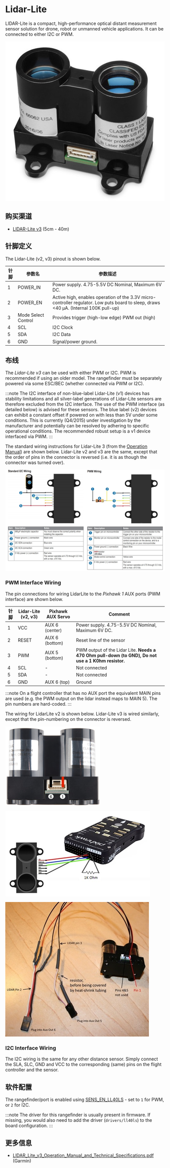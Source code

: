 # Lidar-Lite

LIDAR-Lite is a compact, high-performance optical distant measurement sensor solution for drone, robot or unmanned vehicle applications. It can be connected to either I2C or PWM.

![LidarLite v3](../../assets/hardware/sensors/lidar_lite/lidar_lite_v3.jpg)

## 购买渠道

* [LIDAR-Lite v3](https://buy.garmin.com/en-AU/AU/p/557294) (5cm - 40m)

## 针脚定义

The Lidar-Lite (v2, v3) pinout is shown below.

| 针脚 | 参数名                 | 参数描述                                                                                                                                  |
| -- | ------------------- | ------------------------------------------------------------------------------------------------------------------------------------- |
| 1  | POWER_IN            | Power supply. 4.75-5.5V DC Nominal, Maximum 6V DC.                                                                                    |
| 2  | POWER_EN            | Active high, enables operation of the 3.3V micro-controller regulator. Low puts board to sleep, draws <40 μA. (Internal 100K pull-up) |
| 3  | Mode Select Control | Provides trigger (high-low edge) PWM out (high)                                                                                       |
| 4  | SCL                 | I2C Clock                                                                                                                             |
| 5  | SDA                 | I2C Data                                                                                                                              |
| 6  | GND                 | Signal/power ground.                                                                                                                  |

## 布线

The *Lidar-Lite v3* can be used with either PWM or I2C. PWM is recommended if using an older model. The rangefinder must be separately powered via some ESC/BEC (whether connected via PWM or I2C).

:::note
The I2C interface of non-blue-label Lidar-Lite (v1) devices has stability limitations and all silver-label generations of Lidar-Lite sensors are therefore excluded from the I2C interface. The use of the PWM interface (as detailed below) is advised for these sensors. The blue label (v2) devices can exhibit a constant offset if powered on with less than 5V under some conditions. This is currently (Q4/2015) under investigation by the manufacturer and potentially can be resolved by adhering to specific operational conditions. The recommended robust setup is a v1 device interfaced via PWM.
:::

The standard wiring instructions for Lidar-Lite 3 (from the [Operation Manual](http://static.garmin.com/pumac/LIDAR_Lite_v3_Operation_Manual_and_Technical_Specifications.pdf)) are shown below. Lidar-Lite v2 and v3 are the same, except that the order of pins in the connector is reversed (i.e. it is as though the connector was turned over).

![LidarLite v3 - Standard Wiring from Garmin Specification](../../assets/hardware/sensors/lidar_lite/lidar_lite2_standard_wiring_spec.jpg)

### PWM Interface Wiring

The pin connections for wiring LidarLite to the *Pixhawk 1* AUX ports (PWM interface) are shown below.

| 针脚 | Lidar-Lite (v2, v3) | Pixhawk AUX Servo | Comment                                                                                             |
| -- | ------------------- | ----------------- | --------------------------------------------------------------------------------------------------- |
| 1  | VCC                 | AUX 6 (center)    | Power supply. 4.75-5.5V DC Nominal, Maximum 6V DC.                                                  |
| 2  | RESET               | AUX 6 (bottom)    | Reset line of the sensor                                                                            |
| 3  | PWM                 | AUX 5 (bottom)    | PWM output of the Lidar Lite. **Needs a 470 Ohm pull-down (to GND), Do not use a 1 K0hm resistor.** |
| 4  | SCL                 | -                 | Not connected                                                                                       |
| 5  | SDA                 | -                 | Not connected                                                                                       |
| 6  | GND                 | AUX 6 (top)       | Ground                                                                                              |

:::note
On a flight controller that has no AUX port the equivalent MAIN pins are used (e.g. the PWM output on the lidar instead maps to MAIN 5). The pin numbers are hard-coded.
:::

The wiring for LidarLite v2 is shown below. Lidar-Lite v3 is wired similarly, except that the pin-numbering on the connector is reversed.

![Lidar Lite 2 Interface wiring](../../assets/hardware/sensors/lidar_lite/lidar_lite_2_interface_wiring.jpg)

![Lidar Lite 2 Interface wiring](../../assets/hardware/sensors/lidar_lite/lidarlite_wiring_scheme_pixhawk.jpg)

![Lidar Lite 2 pins/cabling](../../assets/hardware/sensors/lidar_lite/lidarlite_wiring_pins_cables.jpg)

### I2C Interface Wiring

The I2C wiring is the same for any other distance sensor. Simply connect the SLA, SLC, GND and VCC to the corresponding (same) pins on the flight controller and the sensor.

## 软件配置

The rangefinder/port is enabled using [SENS_EN_LL40LS](../advanced_config/parameter_reference.md#SENS_EN_LL40LS) - set to `1` for PWM, or `2` for I2C.

:::note
The driver for this rangefinder is usually present in firmware. If missing, you would also need to add the driver (`drivers/ll40ls`) to the board configuration.
:::

## 更多信息

* [LIDAR_Lite_v3_Operation_Manual_and_Technical_Specifications.pdf](http://static.garmin.com/pumac/LIDAR_Lite_v3_Operation_Manual_and_Technical_Specifications.pdf) (Garmin)